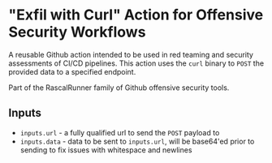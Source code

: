 # "Exfil with Curl" Action for Offensive Security Workflows

A reusable Github action intended to be used in red teaming and security assessments of CI/CD pipelines. This action uses the `curl` binary to `POST` the provided data to a specified endpoint.

Part of the RascalRunner family of Github offensive security tools.

## Inputs

- `inputs.url` - a fully qualified url to send the `POST` payload to
- `inputs.data` - data to be sent to `inputs.url`, will be base64'ed prior to sending to fix issues with whitespace and newlines
